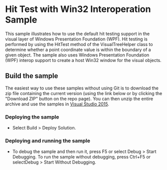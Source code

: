 # Hit Test with Win32 Interoperation Sample
This sample illustrates how to use the default hit testing support in the visual layer of Windows Presentation Foundation (WPF). Hit testing is performed by using the HitTest method of the VisualTreeHelper class to determine whether a point coordinate value is within the boundary of a given object. The sample also uses Windows Presentation Foundation (WPF) interop support to create a host Win32 window for the visual objects.

## Build the sample
The easiest way to use these samples without using Git is to download the zip file containing the current version (using the link below or by clicking the "Download ZIP" button on the repo page). You can then unzip the entire archive and use the samples in [Visual Studio 2015](https://www.visualstudio.com/wpf-vs).

### Deploying the sample
- Select Build > Deploy Solution. 

### Deploying and running the sample
- To debug the sample and then run it, press F5 or select Debug >  Start Debugging. To run the sample without debugging, press Ctrl+F5 or selectDebug > Start Without Debugging. 


